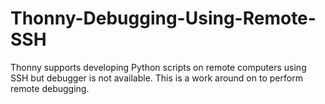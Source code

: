 # Thonny-Debugging-Using-Remote-SSH
Thonny supports developing Python scripts on remote computers using SSH but debugger is not available. This is a work around on to perform remote debugging.
